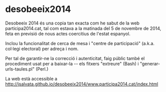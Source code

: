 desobeeix2014
=============

Desobeeix 2014 és una copia tan exacta com he sabut de la web participa2014.cat, tal com estava
a la matinada del 5 de novembre de 2014, feta en previsió de nous actes coercitius de l'estat espanyol.

Inclou la funcionalitat de cerca de mesa i "centre de participació" (a.k.a. col·legi electoral) per adreça i nom.

Per tal de garantir-ne la correcció i autenticitat, faig públic també el procediment usat
per a baixar-la -- els fitxers "extreure" (Bash) i "generar-urls-taules.pl" (Perl.)

La web està accessible a http://jsalvata.github.io/desobeeix2014/www.participa2014.cat/index.html
